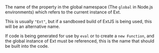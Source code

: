 The name of the property in the global namespace (The <code>global</code> in Node.js environments) which refers to the current instance of Ext.

This is usually <code>"Ext"</code>, but if a sandboxed build of ExtJS is being used, this will be an alternative name.

If code is being generated for use by <code>eval</code> or to create a <code>new Function</code>, and the global instance
of Ext must be referenced, this is the name that should be built into the code.
